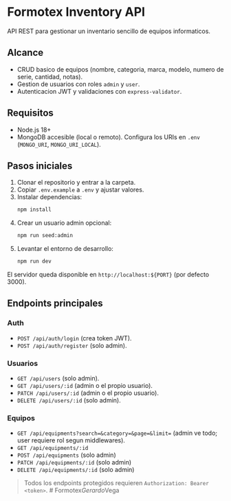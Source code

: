 ﻿# Formotex Inventory API

API REST para gestionar un inventario sencillo de equipos informaticos.

## Alcance

- CRUD basico de equipos (nombre, categoria, marca, modelo, numero de serie, cantidad, notas).
- Gestion de usuarios con roles `admin` y `user`.
- Autenticacion JWT y validaciones con `express-validator`.

## Requisitos

- Node.js 18+
- MongoDB accesible (local o remoto). Configura los URIs en `.env` (`MONGO_URI`, `MONGO_URI_LOCAL`).

## Pasos iniciales

1. Clonar el repositorio y entrar a la carpeta.
2. Copiar `.env.example` a `.env` y ajustar valores.
3. Instalar dependencias:
   ```bash
   npm install
   ```
4. Crear un usuario admin opcional:
   ```bash
   npm run seed:admin
   ```
5. Levantar el entorno de desarrollo:
   ```bash
   npm run dev
   ```

El servidor queda disponible en `http://localhost:${PORT}` (por defecto 3000).

## Endpoints principales

### Auth

- `POST /api/auth/login` (crea token JWT).
- `POST /api/auth/register` (solo admin).

### Usuarios

- `GET /api/users` (solo admin).
- `GET /api/users/:id` (admin o el propio usuario).
- `PATCH /api/users/:id` (admin o el propio usuario).
- `DELETE /api/users/:id` (solo admin).

### Equipos

- `GET /api/equipments?search=&category=&page=&limit=` (admin ve todo; user requiere rol segun middlewares).
- `GET /api/equipments/:id`
- `POST /api/equipments` (solo admin)
- `PATCH /api/equipments/:id` (solo admin)
- `DELETE /api/equipments/:id` (solo admin)

> Todos los endpoints protegidos requieren `Authorization: Bearer <token>`.
#   F o r m o t e x _ G e r a r d o _ V e g a  
 